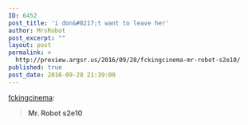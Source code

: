 ```yaml
---
ID: 6452
post_title: 'i don&#8217;t want to leave her'
author: MrsRobot
post_excerpt: ""
layout: post
permalink: >
  http://preview.argsr.us/2016/09/28/fckingcinema-mr-robot-s2e10/
published: true
post_date: 2016-09-28 21:39:00
---
```

<a class="tumblr_blog" href="http://fckingcinema.tumblr.com/post/150394501534" target="_blank" rel="noopener">fckingcinema</a>:
<blockquote><b>Mr. Robot s2e10</b></blockquote>